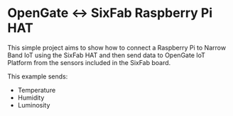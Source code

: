 # OpenGate <-> SixFab Raspberry Pi HAT

This simple project aims to show how to connect a Raspberry Pi to Narrow Band IoT using the SixFab HAT and then send data to OpenGate IoT Platform from the sensors included in the SixFab board.

This example sends:

* Temperature
* Humidity
* Luminosity
